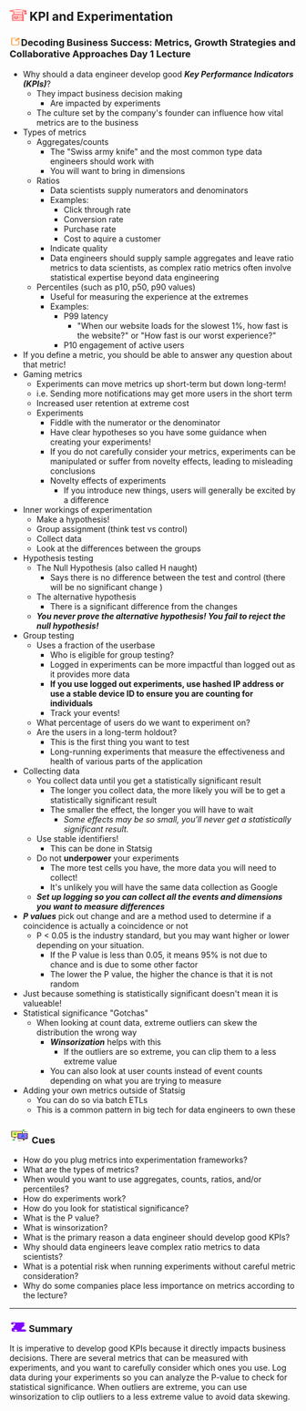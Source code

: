 ## <img src="./books.svg" alt="A stack of books with a graduation cap" title="Title" width="30" height="20" /> KPI and Experimentation

### <img src="./notes.svg" alt="A pencil with a sheet of paper" title="Title" width="20" height="15" />Decoding Business Success: Metrics, Growth Strategies and Collaborative Approaches Day 1 Lecture

- Why should a data engineer develop good ***Key Performance Indicators (KPIs)***?
  - They impact business decision making
    - Are impacted by experiments
  - The culture set by the company's founder can influence how vital metrics are to the business
- Types of metrics
  - Aggregates/counts
    - The "Swiss army knife" and the most common type data engineers should work with
    - You will want to bring in dimensions
  - Ratios
    - Data scientists supply numerators and denominators
    - Examples:
      - Click through rate
      - Conversion rate
      - Purchase rate
      - Cost to aquire a customer
    - Indicate quality
    - Data engineers should supply sample aggregates and leave ratio metrics to data scientists, as complex ratio metrics often involve statistical expertise beyond data engineering
  - Percentiles (such as p10, p50, p90 values)
    - Useful for measuring the experience at the extremes
    - Examples:
      - P99 latency
        - "When our website loads for the slowest 1%, how fast is the website?" or "How fast is our worst experience?"
      - P10 engagement of active users
- If you define a metric, you should be able to answer any question about that metric!
- Gaming metrics
  - Experiments can move metrics up short-term but down long-term!
  - i.e. Sending more notifications may get more users in the short term
  - Increased user retention at extreme cost
  - Experiments
    - Fiddle with the numerator or the denominator
    - Have clear hypotheses so you have some guidance when creating your experiments!
    - If you do not carefully consider your metrics, experiments can be manipulated or suffer from novelty effects, leading to misleading conclusions
    - Novelty effects of experiments
      - If you introduce new things, users will generally be excited by a difference
- Inner workings of experimentation
  - Make a hypothesis!
  - Group assignment (think test vs control)
  - Collect data
  - Look at the differences between the groups
- Hypothesis testing
  - The Null Hypothesis (also called H naught)
    - Says there is no difference between the test and control (there will be no significant change )
  - The alternative hypothesis
    - There is a significant difference from the changes
  - ***You never prove the alternative hypothesis! You fail to reject the null hypothesis!***
- Group testing
  - Uses a fraction of the userbase
    - Who is eligible for group testing?
    - Logged in experiments can be more impactful than logged out as it provides more data
    - **If you use logged out experiments, use hashed IP address or use a stable device ID to ensure you are counting for individuals**
    - Track your events!
  - What percentage of users do we want to experiment on?
  - Are the users in a long-term holdout?
    - This is the first thing you want to test
    - Long-running experiments that measure the effectiveness and health of various parts of the application
- Collecting data
  - You collect data until you get a statistically significant result
    - The longer you collect data, the more likely you will be to get a statistically significant result
    - The smaller the effect, the longer you will have to wait
      - *Some effects may be so small, you'll never get a statistically significant result.*
  - Use stable identifiers!
    - This can be done in Statsig
  - Do not **underpower** your experiments
    - The more test cells you have, the more data you will need to collect!
    - It's unlikely you will have the same data collection as Google
  - ***Set up logging so you can collect all the events and dimensions you want to measure differences***
- ***P values*** pick out change and are a method used to determine if a coincidence is actually a coincidence or not
  - P < 0.05 is the industry standard, but you may want higher or lower depending on your situation.
    - If the P value is less than 0.05, it means 95% is not due to chance and is due to some other factor
    - The lower the P value, the higher the chance is that it is not random
- Just because something is statistically significant doesn't mean it is valueable!
- Statistical significance "Gotchas"
  - When looking at count data, extreme outliers can skew the distribution the wrong way
    - ***Winsorization*** helps with this
      - If the outliers are so extreme, you can clip them to a less extreme value
    - You can also look at user counts instead of event counts depending on what you are trying to measure
- Adding your own metrics outside of Statsig
  - You can do so via batch ETLs
  - This is a common pattern in big tech for data engineers to own these

### <img src="./question-and-answer.svg" alt="Two speech bubbles. One has the letter Q and one has the letter A" title="Title" width="35" height="28" /> Cues

- How do you plug metrics into experimentation frameworks?
- What are the types of metrics?
- When would you want to use aggregates, counts, ratios, and/or percentiles?
- How do experiments work?
- How do you look for statistical significance?
- What is the P value?
- What is winsorization?
- What is the primary reason a data engineer should develop good KPIs?
- Why should data engineers leave complex ratio metrics to data scientists?
- What is a potential risk when running experiments without careful metric consideration?
- Why do some companies place less importance on metrics according to the lecture?

---

### <img src="./summary.svg" alt="A scroll" title="Title" width="30" height="18" /> Summary

It is imperative to develop good KPIs because it directly impacts business decisions. There are several metrics that can be measured with experiments, and you want to carefully consider which ones you use. Log data during your experiments so you can analyze the P-value to check for statistical significance. When outliers are extreme, you can use winsorization to clip outliers to a less extreme value to avoid data skewing.